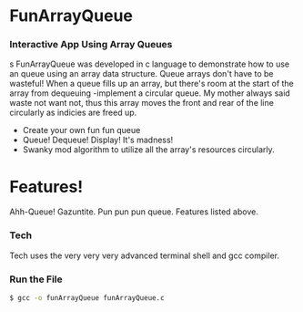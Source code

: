 # FunArrayQueue

### Interactive App Using Array Queues
s
FunArrayQueue was developed in c language to demonstrate how to use an queue using an array data structure. Queue arrays don't have to be wasteful! When a queue fills up an array, but there's room at the start of the array from dequeuing -implement a circular queue. My mother always said waste not want not, thus this array moves the front and rear of the line circularly as indicies are freed up.

- Create your own fun fun queue
- Queue! Dequeue! Display! It's madness!
- Swanky mod algorithm to utilize all the array's resources circularly.

# Features!

Ahh-Queue! Gazuntite. Pun pun pun queue. Features listed above.

### Tech

Tech uses the very very very advanced terminal shell and gcc compiler.

### Run the File

```sh
$ gcc -o funArrayQueue funArrayQueue.c
```
